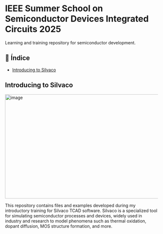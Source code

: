 # IEEE Summer School on Semiconductor Devices Integrated Circuits 2025
Learning and training repository for semiconductor development.


## 📑 Índice

- [Introducing to Silvaco](https://github.com/Additrejo/IEEE-Summer-School-on-Semiconductor-Devices-Integrated-Circuits-2025/tree/main/Introduction%20to%20Silvaco%20TCAD)



## Introducing to Silvaco  
<img width="958" height="342" alt="image" src="https://github.com/user-attachments/assets/330fb489-c2df-4d91-be97-8b7847e6cd92" />

This repository contains files and examples developed during my introductory training for Silvaco TCAD software. Silvaco is a specialized tool for simulating semiconductor processes and devices, widely used in industry and research to model phenomena such as thermal oxidation, dopant diffusion, MOS structure formation, and more.
